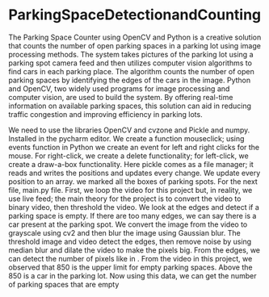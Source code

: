 # ParkingSpaceDetectionandCounting

The Parking Space Counter using OpenCV and Python is a creative solution that counts the number of open parking spaces in a parking lot using image processing methods. The system takes pictures of the parking lot using a parking spot camera feed and then utilizes computer vision algorithms to find cars in each parking place. The algorithm counts the number of open parking spaces by identifying the edges of the cars in the image. Python and OpenCV, two widely used programs for image processing and computer vision, are used to build the system. By offering real-time information on available parking spaces, this solution can aid in reducing traffic congestion and improving efficiency in parking lots.


We need to use the libraries OpenCV and cvzone and Pickle and numpy. Installed in the pycharm editor. We create a function mouseclick; using events function in Python we create an event for left and right clicks for the mouse. For right-click, we create a delete functionality; for left-click, we create a draw-a-box functionality. Here pickle comes as a file manager; it reads and writes the positions and updates every change. We update every position to an array. we marked all the boxes of parking spots.
For the next file, main.py file. First, we loop the video for this project but, in reality, we use live feed; the main theory for the project is to convert the video to binary video, then threshold the video. We look at the edges and detect if a parking space is empty. If there are too many edges, we can say there is a car present at the parking spot.
We convert the image from the video to grayscale using cv2 and then blur the image using Gaussian blur. The threshold image and video detect the edges, then remove noise by using median blur and dilate the video to make the pixels big. From the edges, we can detect the number of pixels like in . From the video in this project, we observed that 850 is the upper limit for empty parking spaces. Above the 850 is a car in the parking lot. Now using this data, we can get the number of parking spaces that are empty
 
